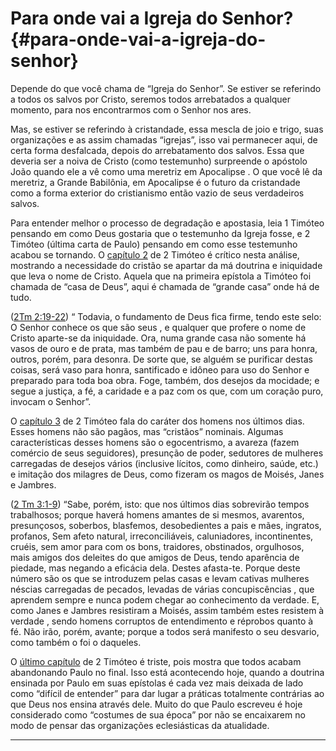 # Para onde vai a Igreja do Senhor? {#para-onde-vai-a-igreja-do-senhor}

Depende do que você chama de “Igreja do Senhor”. Se estiver se referindo a todos os salvos por Cristo, seremos todos arrebatados a qualquer momento, para nos encontrarmos com o Senhor nos ares.

Mas, se estiver se referindo à cristandade, essa mescla de joio e trigo, suas organizações e as assim chamadas “igrejas”, isso vai permanecer aqui, de certa forma desfalcada, depois do arrebatamento dos salvos. Essa que deveria ser a noiva de Cristo (como testemunho) surpreende o apóstolo João quando ele a vê como uma meretriz em Apocalipse . O que você lê da meretriz, a Grande Babilônia, em Apocalipse é o futuro da cristandade como a forma exterior do cristianismo então vazio de seus verdadeiros salvos.

Para entender melhor o processo de degradação e apostasia, leia 1 Timóteo pensando em como Deus gostaria que o testemunho da Igreja fosse, e 2 Timóteo (última carta de Paulo) pensando em como esse testemunho acabou se tornando. O [capítulo 2](http://bibliaonline.com.br/acf/2tm/2) de 2 Timóteo é crítico nesta análise, mostrando a necessidade do cristão se apartar da má doutrina e iniquidade que leva o nome de Cristo. Aquela que na primeira epístola a Timóteo foi chamada de “casa de Deus”, aqui é chamada de “grande casa” onde há de tudo.

([2Tm 2:19-22](http://bibliaonline.com.br/acf/2tm/2/19-22)) “ Todavia, o fundamento de Deus fica firme, tendo este selo: O Senhor conhece os que são seus , e qualquer que profere o nome de Cristo aparte-se da iniquidade. Ora, numa grande casa não somente há vasos de ouro e de prata, mas também de pau e de barro; uns para honra, outros, porém, para desonra. De sorte que, se alguém se purificar destas coisas, será vaso para honra, santificado e idôneo para uso do Senhor e preparado para toda boa obra. Foge, também, dos desejos da mocidade; e segue a justiça, a fé, a caridade e a paz com os que, com um coração puro, invocam o Senhor”.

O [capítulo 3](http://bibliaonline.com.br/acf/2tm/3) de 2 Timóteo fala do caráter dos homens nos últimos dias. Esses homens não são pagãos, mas “cristãos” nominais. Algumas características desses homens são o egocentrismo, a avareza (fazem comércio de seus seguidores), presunção de poder, sedutores de mulheres carregadas de desejos vários (inclusive lícitos, como dinheiro, saúde, etc.) e imitação dos milagres de Deus, como fizeram os magos de Moisés, Janes e Jambres.

([2 Tm 3:1-9](http://bibliaonline.com.br/acf/2tm/3/1-9)) “Sabe, porém, isto: que nos últimos dias sobrevirão tempos trabalhosos; porque haverá homens amantes de si mesmos, avarentos, presunçosos, soberbos, blasfemos, desobedientes a pais e mães, ingratos, profanos, Sem afeto natural, irreconciliáveis, caluniadores, incontinentes, cruéis, sem amor para com os bons, traidores, obstinados, orgulhosos, mais amigos dos deleites do que amigos de Deus, tendo aparência de piedade, mas negando a eficácia dela. Destes afasta-te. Porque deste número são os que se introduzem pelas casas e levam cativas mulheres néscias carregadas de pecados, levadas de várias concupiscências , que aprendem sempre e nunca podem chegar ao conhecimento da verdade. E, como Janes e Jambres resistiram a Moisés, assim também estes resistem à verdade , sendo homens corruptos de entendimento e réprobos quanto à fé. Não irão, porém, avante; porque a todos será manifesto o seu desvario, como também o foi o daqueles.

O [último capítulo](http://bibliaonline.com.br/acf/2tm/4) de 2 Timóteo é triste, pois mostra que todos acabam abandonando Paulo no final. Isso está acontecendo hoje, quando a doutrina ensinada por Paulo em suas epístolas é cada vez mais deixada de lado como “difícil de entender” para dar lugar a práticas totalmente contrárias ao que Deus nos ensina através dele. Muito do que Paulo escreveu é hoje considerado como “costumes de sua época” por não se encaixarem no modo de pensar das organizações eclesiásticas da atualidade.

*****